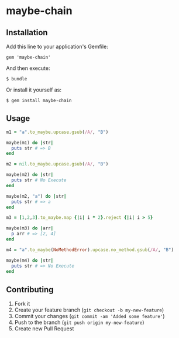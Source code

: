 # maybe-chain

## Installation

Add this line to your application's Gemfile:

    gem 'maybe-chain'

And then execute:

    $ bundle

Or install it yourself as:

    $ gem install maybe-chain

## Usage

```ruby
m1 = "a".to_maybe.upcase.gsub(/A/, "B")

maybe(m1) do |str|
  puts str # => B
end

m2 = nil.to_maybe.upcase.gsub(/A/, "B")

maybe(m2) do |str|
  puts str # No Execute
end

maybe(m2, "a") do |str|
  puts str # => a
end

m3 = [1,2,3].to_maybe.map {|i| i * 2}.reject {|i| i > 5}

maybe(m3) do |arr|
  p arr # => [2, 4]
end

m4 = "a".to_maybe(NoMethodError).upcase.no_method.gsub(/A/, "B")

maybe(m4) do |str|
  puts str # => No Execute
end
```

## Contributing

1. Fork it
2. Create your feature branch (`git checkout -b my-new-feature`)
3. Commit your changes (`git commit -am 'Added some feature'`)
4. Push to the branch (`git push origin my-new-feature`)
5. Create new Pull Request
